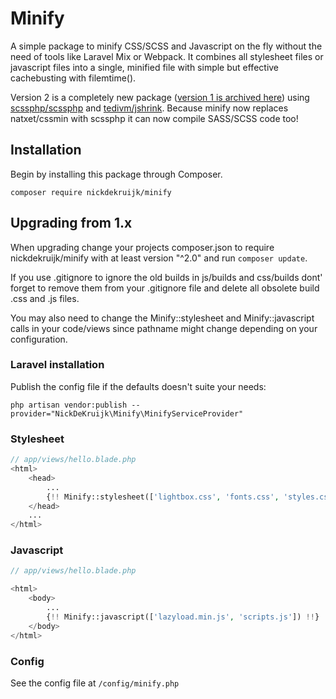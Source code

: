 # Minify

A simple package to minify CSS/SCSS and Javascript on the fly without the need of tools like Laravel Mix or Webpack.
It combines all stylesheet files or javascript files into a single, minified file with simple but effective cachebusting with filemtime().

Version 2 is a completely new package ([version 1 is archived here](https://github.com/nickdekruijk/minify1)) using  [scssphp/scssphp](https://github.com/scssphp/scssphp) and [tedivm/jshrink](https://github.com/tedivm/jshrink). Because minify  now replaces natxet/cssmin with scssphp it can now compile SASS/SCSS code too!

## Installation

Begin by installing this package through Composer.

```composer require nickdekruijk/minify```

## Upgrading from 1.x
When upgrading change your projects composer.json to require nickdekruijk/minify with at least version "^2.0" and run `composer update`.

If you use .gitignore to ignore the old builds in js/builds and css/builds dont' forget to remove them from your .gitignore file and delete all obsolete build .css and .js files.

You may also need to change the Minify::stylesheet and Minify::javascript calls in your code/views since pathname might change depending on your configuration.

### Laravel installation

Publish the config file if the defaults doesn't suite your needs:

```php artisan vendor:publish --provider="NickDeKruijk\Minify\MinifyServiceProvider"```

### Stylesheet

```php
// app/views/hello.blade.php
<html>
    <head>
        ...
        {!! Minify::stylesheet(['lightbox.css', 'fonts.css', 'styles.css']) !!}
    </head>
    ...
</html>

```

### Javascript

```php
// app/views/hello.blade.php

<html>
    <body>
        ...
        {!! Minify::javascript(['lazyload.min.js', 'scripts.js']) !!}
    </body>
</html>
```

### Config
See the config file at `/config/minify.php`
